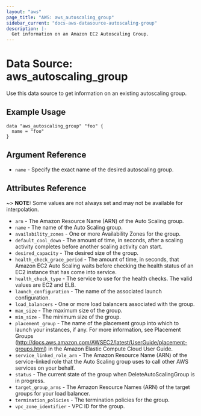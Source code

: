 ```yaml
---
layout: "aws"
page_title: "AWS: aws_autoscaling_group"
sidebar_current: "docs-aws-datasource-autoscaling-group"
description: |-
  Get information on an Amazon EC2 Autoscaling Group.
---
```


# Data Source: aws_autoscaling_group

Use this data source to get information on an existing autoscaling group.

## Example Usage

```hcl
data "aws_autoscaling_group" "foo" {
  name = "foo"
}
```

## Argument Reference

* `name` - Specify the exact name of the desired autoscaling group.

## Attributes Reference

~> **NOTE:** Some values are not always set and may not be available for
interpolation.

* `arn` - The Amazon Resource Name (ARN) of the Auto Scaling group.
* `name` - The name of the Auto Scaling group.
* `availability_zones` - One or more Availability Zones for the group.
* `default_cool_down` - The amount of time, in seconds, after a scaling activity completes before another scaling activity can start.
* `desired_capacity` - The desired size of the group.
* `health_check_grace_period` - The amount of time, in seconds, that Amazon EC2 Auto Scaling waits before checking the health status of an EC2 instance that has come into service.
* `health_check_type` - The service to use for the health checks. The valid values are EC2 and ELB.
* `launch_configuration` - The name of the associated launch configuration.
* `load_balancers` - One or more load balancers associated with the group.
* `max_size` - The maximum size of the group.
* `min_size` - The minimum size of the group.
* `placement_group` - The name of the placement group into which to launch your instances, if any. For more information, see Placement Groups (http://docs.aws.amazon.com/AWSEC2/latest/UserGuide/placement-groups.html) in the Amazon Elastic Compute Cloud User Guide.
* `service_linked_role_arn` - The Amazon Resource Name (ARN) of the service-linked role that the Auto Scaling group uses to call other AWS services on your behalf.
* `status` - The current state of the group when DeleteAutoScalingGroup is in progress.
* `target_group_arns` - The Amazon Resource Names (ARN) of the target groups for your load balancer.
* `termination_policies` - The termination policies for the group.
* `vpc_zone_identifier` - VPC ID for the group.
